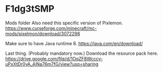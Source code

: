 # F1dg3tSMP
Mods folder
Also need this specific version of Pixlemon.
https://www.curseforge.com/minecraft/mc-mods/pixelmon/download/3072298

Make sure to have Java runtime 8.
https://java.com/en/download/

Last thing. (Probably mandatory now.)
Download the resource pack here.
https://drive.google.com/file/d/1OqZF8Wcccy-uPxXtDr0yA_4jNa76m7fG/view?usp=sharing
